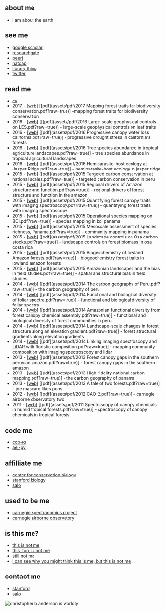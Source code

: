 <html>
  <head>
    <link rel="shortcut icon" type="image/x-icon" href="favicon.ico">
  </head>
</html>

## about me
- i am about the earth

## see me
- [google scholar](https://scholar.google.com/citations?user=LoGxS40AAAAJ&hl=en)
- [researchgate](https://www.researchgate.net/profile/Christopher_Anderson22)
- [peerj](https://peerj.com/cbanderson/)
- [natcap](https://www.naturalcapitalproject.org/people/#students)
- [library thing](http://www.librarything.com/catalog/anderzen)
- [twitter](https://twitter.com/hypersketch)

## read me
- [cv](assets/pdf/cv.pdf?raw=true)
- 2017 - [[web]()] [[pdf](assets/pdf/2017 Mapping forest traits for biodiversity conservation.pdf?raw=true)] -mapping forest traits for biodiversity conservation
- 2016 - [[web]()] [[[pdf](assets/pdf/2016 Large-scale geophysical controls on LES.pdf?raw=true)] - large-scale geophysical controls on leaf traits
- 2016 - [[web]()] [[pdf](assets/pdf/2016 Progressive canopy water loss california.pdf?raw=true)] - progressive drought stress in california's forests
- 2016 - [[web]()] [[pdf](assets/pdf/2016 Tree species abundance in tropical agriculture landscapes.pdf?raw=true)] - tree species abundance in tropical agricultural landscapes
- 2016 - [[web]()] [[pdf](assets/pdf/2016 Hemiparasite-host ecology at Jasper Ridge.pdf?raw=true)] - hemiparasite-host ecology in jasper ridge
- 2015 - [[web]()] [[pdf](assets/pdf/2015 Targeted carbon conservation at national scales.pdf?raw=true)] - targeted carbon conservation in peru
- 2015 - [[web]()] [[pdf](assets/pdf/2015 Regional drivers of Amazon structure and function.pdf?raw=true)] - regional drivers of forest structure and function in the amazon
- 2015 - [[web]()] [[pdf](assets/pdf/2015 Quantifying forest canopy traits with imaging spectroscopy.pdf?raw=true)] - quantifying forest traits with imaging spectroscopy
- 2015 - [[web]()] [[pdf](assets/pdf/2015 Operational species mapping on BCI.pdf?raw=true)] - species mapping in bci panama
- 2015 - [[web]()] [[pdf](assets/pdf/2015 Mesoscale assessment of species richness, Panama.pdf?raw=true)] - community mapping in panama
- 2015 - [[web]()] [[pdf](assets/pdf/2015 Landscape controls on Osa carbon stocks.pdf?raw=true)] - landscape controls on forest biomass in osa costa rica
- 2015 - [[web]()] [[pdf](assets/pdf/2015 Biogeochemistry of lowland Amazon forests.pdf?raw=true)] - biogeochemistry forest traits in lowland amazon forests
- 2015 - [[web]()] [[pdf](assets/pdf/2015 Amazonian landscapes and the bias in field studies.pdf?raw=true)] - spatial and structural bias in field studies
- 2014 - [[web]()] [[pdf](assets/pdf/2014 The carbon geography of Peru.pdf?raw=true)] - the carbon geography of peru
- 2014 - [[web]()] [[pdf](assets/pdf/2014 Functional and biological diversity of foliar spectra.pdf?raw=true)] - functional and biological diversity of foliar spectra
- 2014 - [[web]()] [[pdf](assets/pdf/2014 Amazonian functional diversity from forest canopy chemical assembly.pdf?raw=true)] - functional and biological diversity of forest communities in peru
- 2014 - [[web]()] [[pdf](assets/pdf/2014 Landscape-scale changes in forest structure along an elevation gradient.pdf?raw=true)] - forest structural gradients along elevation gradients
- 2014 - [[web]()] [[pdf](assets/pdf/2014 Linking imaging spectroscopy and LiDAR with floristic composition.pdf?raw=true)] - mapping community composition with imaging spectroscopy and lidar
- 2013 - [[web]()] [[pdf](assets/pdf/2013 Forest canopy gaps in the southern peruvian amazon.pdf?raw=true)] - forest canopy gaps in the southern amazon
- 2013 - [[web]()] [[pdf](assets/pdf/2013 High-fidelity national carbon mapping.pdf?raw=true)] - the carbon geography of panama
- 2013 - [[web]()] [[pdf](assets/pdf/2013 A tale of two forests.pdf?raw=true)] - joe mascaro likes puns
- 2012 - [[web]()] [[pdf](assets/pdf/2012 CAO-2.pdf?raw=true)] - carnegie airborne observatory two
- 2011 - [[web]()] [[pdf](assets/pdf/2011 Spectroscopy of canopy chemicals in humid tropical forests.pdf?raw=true)] - spectroscopy of canopy chemicals in tropical forests

## code me
- [ccb-id](https://github.com/stanford-ccb/ccb-id)
- [aei-py](https://github.com/christobal54/aei-py)

## affilliate me
- [center for conservation biology](https://ccb.stanford.edu)
- [stanford biology](https://biology.stanford.edu)
- [salo](https://salo.ai)

## used to be me
- [carnegie spectranomics project](https://cao.carnegiescience.edu/spectranomics)
- [carnegie airborne observatory](https://cao.carnegiescience.edu)

## is this me?
- [this is not me](https://en.wikipedia.org/wiki/Chris_Andersen)
- [this, too, is not me](https://en.wikipedia.org/wiki/Chris_Anderson_(writer))
- [still not me](https://en.wikipedia.org/wiki/Chris_Anderson_(entrepreneur))
- [i can see why you might think this is me, but this is not me](https://en.wikipedia.org/wiki/Christopher_B._Anderson)

## contact me
- [stanford](mailto:cbanders@stanford.edu)
- [salo](mailto:cba@salo.ai)

![christopher b anderson is worldly](assets/img/map-seated.png?raw=true "christopher b anderson is worldly")
